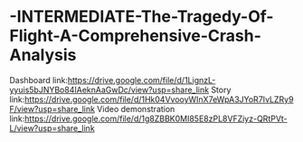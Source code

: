 # -INTERMEDIATE-The-Tragedy-Of-Flight-A-Comprehensive-Crash-Analysis


Dashboard link:https://drive.google.com/file/d/1LignzL-yyuis5bJNYBo84IAeknAaGwDc/view?usp=share_link
Story link:https://drive.google.com/file/d/1Hk04VvooyWInX7eWpA3JYoR7IvLZRy9F/view?usp=share_link
Video demonstration link:https://drive.google.com/file/d/1g8ZBBK0MI85E8zPL8VFZiyz-QRtPVt-L/view?usp=share_link

